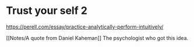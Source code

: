 # Trust your self 2

https://perell.com/essay/practice-analytically-perform-intuitively/

[[Notes/A quote from Daniel Kaheman]]
The psychologist who got this idea.